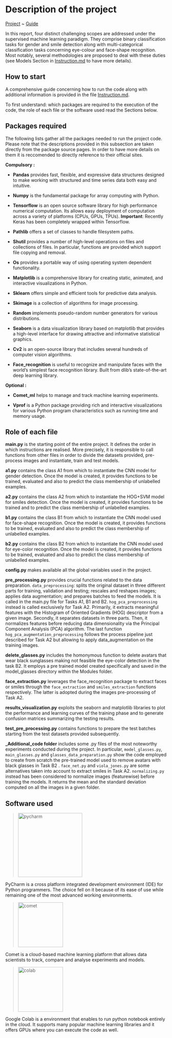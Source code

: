 # Description of the project

[Project](https://github.com/EdoardoGruppi/AMLS_assignment20_21.git) ~ [Guide](https://github.com/EdoardoGruppi/AMLS_assignment20_21/blob/main/Instructions.md)

In this report, four distinct challenging scopes are addressed under the supervised machine learning paradigm. They comprise binary classification tasks for gender and smile detection along with multi-categorical classification tasks concerning eye-colour and face-shape recognition. Most notably, several methodologies are proposed to deal with these duties (see Models Section in [Instruction.md](https://github.com/EdoardoGruppi/AMLS_assignment20_21/blob/main/Instructions.md) to have more details).

## How to start

A comprehensive guide concerning how to run the code along with additional information is provided in the file [Instruction.md](https://github.com/EdoardoGruppi/AMLS_assignment20_21/blob/main/Instructions.md).

To first understand: which packages are required to the execution of the code, the role of each file or the software used read the Sections below.

## Packages required

The following lists gather all the packages needed to run the project code.
Please note that the descriptions provided in this subsection are taken directly from the package source pages. In order to have more details on them it is reccomended to directly reference to their official sites.

**Compulsory :**

- **Pandas** provides fast, flexible, and expressive data structures designed to make working with structured and time series data both easy and intuitive.

- **Numpy** is the fundamental package for array computing with Python.

- **Tensorflow** is an open source software library for high performance numerical computation. Its allows easy deployment of computation across a variety of platforms (CPUs, GPUs, TPUs). **Important**: Recently Keras has been completely wrapped within Tensorflow.

- **Pathlib** offers a set of classes to handle filesystem paths.

- **Shutil** provides a number of high-level operations on files and collections of files. In particular, functions are provided which support file copying and removal.

- **Os** provides a portable way of using operating system dependent functionality.

- **Matplotlib** is a comprehensive library for creating static, animated, and interactive visualizations in Python.

- **Sklearn** offers simple and efficient tools for predictive data analysis.

- **Skimage** is a collection of algorithms for image processing.

- **Random** implements pseudo-random number generators for various distributions.

- **Seaborn** is a data visualization library based on matplotlib that provides a high-level interface for drawing attractive and informative statistical graphics.

- **Cv2** is an open-source library that includes several hundreds of computer vision algorithms.

- **Face_recognition** is useful to recognize and manipulate faces with the world’s simplest face recognition library. Built from dlib’s state-of-the-art deep learning library.

**Optional :**

- **Comet_ml** helps to manage and track machine learning experiments.

- **Vprof** is a Python package providing rich and interactive visualizations for various Python program characteristics such as running time and memory usage.

## Role of each file

**main.py** is the starting point of the entire project. It defines the order in which instructions are realised. More precisely, it is responsible to call functions from other files in order to divide the datasets provided, pre-process images and instantiate, train and test models.

**a1.py** contains the class A1 from which to instantiate the CNN model for gender detection. Once the model is created, it provides functions to be trained, evaluated and also to predict the class membership of unlabelled examples.

**a2.py** contains the class A2 from which to instantiate the HOG+SVM model for smiles detection. Once the model is created, it provides functions to be trained and to predict the class membership of unlabelled examples.

**b1.py** contains the class B1 from which to instantiate the CNN model used for face-shape recognition. Once the model is created, it provides functions to be trained, evaluated and also to predict the class membership of unlabelled examples.

**b2.py** contains the class B2 from which to instantiate the CNN model used for eye-color recognition. Once the model is created, it provides functions to be trained, evaluated and also to predict the class membership of unlabelled examples.

**config.py** makes available all the global variables used in the project.

**pre_processing.py** provides crucial functions related to the data preparation. `data_preprocessing`: splits the original dataset in three different parts for training, validation and testing; rescales and reshapes images; applies data augmentation; and prepares batches to feed the models. It is called in the main.py file for Tasks A1, B1 and B2. `hog_pca_preprocessing` instead is called exclusively for Task A2. Primarily, it extracts meaningful features with the Histogram of Oriented Gradients (HOG) descriptor from a given image. Secondly, it separates datasets in three parts. Then, it normalizes features before reducing data dimensionality via the Principal Component Analysis (PCA) algorithm. The last function `hog_pca_augmentation_preprocessing` follows the process pipeline just described for Task A2 but allowing to apply data_augmentation on the training images.

**delete_glasses.py** includes the homonymous function to delete avatars that wear black sunglasses making not feasible the eye-color detection in the task B2. It employs a pre trained model created specifically and saved in the model_glasses directory within the Modules folder.

**face_extraction.py** leverages the face_recognition package to extract faces or smiles through the `face_extraction` and `smiles_extraction` functions respectively. The latter is adopted during the images pre-processing of Task A2.

**results_visualization.py** exploits the seaborn and matplotlib libraries to plot the performance and learning curves of the training phase and to generate confusion matrices summarizing the testing results.

**test_pre_processing.py** contains functions to prepare the test batches starting from the test datasets provided subsequently.

**\_Additional_code folder** includes some .py files of the most noteworthy experiments conducted during the project. In particular, `model_glasses.py`, `main_glasses.py` and `glasses_data_preparation.py` show the code employed to create from scratch the pre-trained model used to remove avatars with black glasses in Task B2 . `face_net.py` and `viola_jones.py` are some alternatives taken into account to extract smiles in Task A2. `normalizing.py` instead has been considered to normalize images (featurewise) before training the models. It returns the mean and the standard deviation computed on all the images in a given folder.

## Software used

> <img src="https://financesonline.com/uploads/2019/08/PyCharm_Logo1.png" width="200" alt="pycharm">

PyCharm is a cross platform integrated development environment (IDE) for Python programmers. The choice
fell on it because of its ease of use while remaining one of the most advanced working environments.

> <img src="https://camo.githubusercontent.com/9e56fd69605928b657fcc0996cebf32d5bb73c46/68747470733a2f2f7777772e636f6d65742e6d6c2f696d616765732f6c6f676f5f636f6d65745f6c696768742e706e67" width="140" alt="comet">

Comet is a cloud-based machine learning platform that allows data scientists to track, compare and
analyse experiments and models.

> <img src="https://cdn-images-1.medium.com/max/1200/1*Lad06lrjlU9UZgSTHUoyfA.png" width="140" alt="colab">

Google Colab is a environment that enables to run python notebook entirely in the cloud. It supports many
popular machine learning libraries and it offers GPUs where you can execute the code as well.

<!---
## References

```
@article{citation-example,
  title={Image-to-Image Translation},
  author={Isola, Phillip and Zhu, Jun-Yan and Zhou, Tinghui and Efros, Alexei A},
  journal={CVPR},
  year={2017}
}
```
--->

